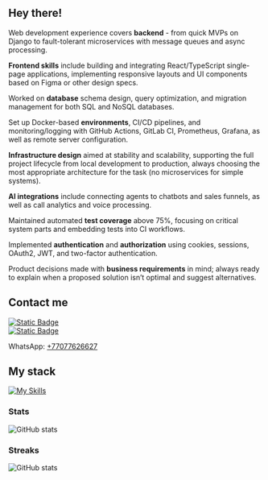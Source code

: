 ## Hey there!  

Web development experience covers **backend** - from quick MVPs on Django to fault-tolerant microservices with message queues and async processing.  

**Frontend skills** include building and integrating React/TypeScript single-page applications, implementing responsive layouts and UI components based on Figma or other design specs.  

Worked on **database** schema design, query optimization, and migration management for both SQL and NoSQL databases.  

Set up Docker-based **environments**, CI/CD pipelines, and monitoring/logging with GitHub Actions, GitLab CI, Prometheus, Grafana, as well as remote server configuration.  

**Infrastructure design** aimed at stability and scalability, supporting the full project lifecycle from local development to production, always choosing the most appropriate architecture for the task (no microservices for simple systems).

**AI integrations** include connecting agents to chatbots and sales funnels, as well as call analytics and voice processing.  

Maintained automated **test coverage** above 75%, focusing on critical system parts and embedding tests into CI workflows.  

Implemented **authentication** and **authorization** using cookies, sessions, OAuth2, JWT, and two-factor authentication.  

Product decisions made with **business requirements** in mind; always ready to explain when a proposed solution isn’t optimal and suggest alternatives.

## Contact me
[![Static Badge](https://img.shields.io/badge/Telegram-%40jespy666-blue?style=for-the-badge)](https://t.me/Anton_Georgievsky)  
[![Static Badge](https://img.shields.io/badge/gmail-georgievsky96%40gmail.com-red?style=for-the-badge)](https://mail.google.com/mail/?view=cm&fs=1&to=georgievsky96@gmail.com&su=Hello&body=How%20are%20you%3F)  

WhatsApp: [+77077626627](#)

## My stack
[![My Skills](https://skillicons.dev/icons?i=python,django,fastapi,git,postgres,mysql,mongodb,redis,nginx,docker,html,css,bootstrap,postman,regex,bash,linux,ai,js,react,redux)](https://skillicons.dev)  
### Stats
![GitHub stats](https://github-readme-stats.vercel.app/api?username=jespy666&hide=issues,contribs&show_icons=true&theme=radical)  
### Streaks
![GitHub stats](https://github-readme-streak-stats.herokuapp.com/?user=jespy666&theme=radical&show_icons=true)  

